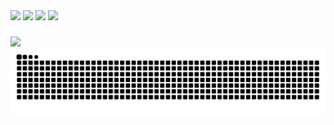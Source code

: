<div>
  <img height="170em" src="https://github-readme-stats.vercel.app/api?username=Carlos-hcal&show_icons=true&theme=algolia&include_all_commits=true&count_private=true&locale=pt-br"/>
  <img height="170em" src="https://github-readme-stats.vercel.app/api/top-langs/?username=Carlos-hcal&layout=compact&theme=algolia&locale=pt-br"/>
  <img width="430em" src="https://github-readme-stats.vercel.app/api?username=Carlos-hcal&show_icons=true&theme=transparent&border_color=0484FD00&include_all_commits=true&count_private=true&locale=pt-br"/>
  <img width="430em" src="https://github-readme-stats.vercel.app/api/top-langs/?username=Carlos-hcal&layout=compact&theme=transparent&border_color=0484FD00&locale=pt-br"/>
</div>

###

<div>
  <img src="https://skillicons.dev/icons?i=figma,ts,react,gamemakerstudio,unity,cs,tailwind,sass,mysql,php" />
</div>

<div >
  <picture>
    <source media="(prefers-color-scheme: dark)" srcset="https://raw.githubusercontent.com/Carlos-hcal/Carlos-hcal/output/github-contribution-grid-snake-dark.svg">
    <source media="(prefers-color-scheme: dark)" srcset="https://raw.githubusercontent.com/Carlos-hcal/Carlos-hcal/output/github-contribution-grid-snake.svg">
    <img alt="github contribution grid snake animation" src="https://raw.githubusercontent.com/Carlos-hcal/Carlos-hcal/output/github-contribution-grid-snake.svg">
  </picture>
</div>
  
